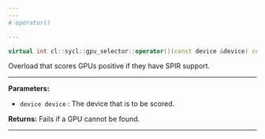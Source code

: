 ```yaml
---
---
# operator()

---
```


```cpp
virtual int cl::sycl::gpu_selector::operator()(const device &device) const
```


Overload that scores GPUs positive if they have SPIR support. 


---
**Parameters:**

 - `device device`
: The device that is to be scored. 

**Returns:** Fails if a GPU cannot be found. 

---
